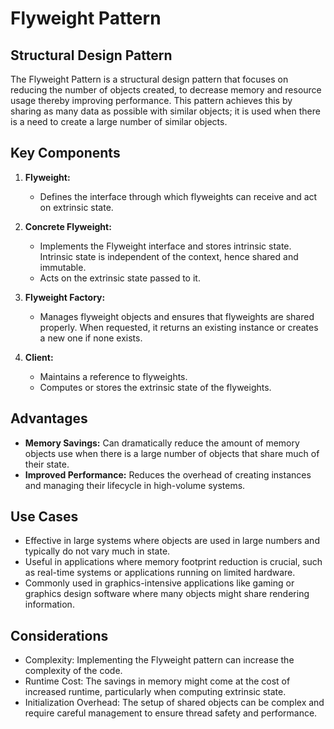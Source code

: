 # Flyweight Pattern
## Structural Design Pattern

The Flyweight Pattern is a structural design pattern that focuses on reducing the number of objects created, to decrease memory and resource usage thereby improving performance. This pattern achieves this by sharing as many data as possible with similar objects; it is used when there is a need to create a large number of similar objects.

## Key Components

1. **Flyweight:**
   - Defines the interface through which flyweights can receive and act on extrinsic state.

2. **Concrete Flyweight:**
   - Implements the Flyweight interface and stores intrinsic state. Intrinsic state is independent of the context, hence shared and immutable.
   - Acts on the extrinsic state passed to it.

3. **Flyweight Factory:**
   - Manages flyweight objects and ensures that flyweights are shared properly. When requested, it returns an existing instance or creates a new one if none exists.

4. **Client:**
   - Maintains a reference to flyweights.
   - Computes or stores the extrinsic state of the flyweights.

## Advantages

- **Memory Savings:** Can dramatically reduce the amount of memory objects use when there is a large number of objects that share much of their state.
- **Improved Performance:** Reduces the overhead of creating instances and managing their lifecycle in high-volume systems.

## Use Cases

- Effective in large systems where objects are used in large numbers and typically do not vary much in state.
- Useful in applications where memory footprint reduction is crucial, such as real-time systems or applications running on limited hardware.
- Commonly used in graphics-intensive applications like gaming or graphics design software where many objects might share rendering information.

## Considerations

- Complexity: Implementing the Flyweight pattern can increase the complexity of the code.
- Runtime Cost: The savings in memory might come at the cost of increased runtime, particularly when computing extrinsic state.
- Initialization Overhead: The setup of shared objects can be complex and require careful management to ensure thread safety and performance.
